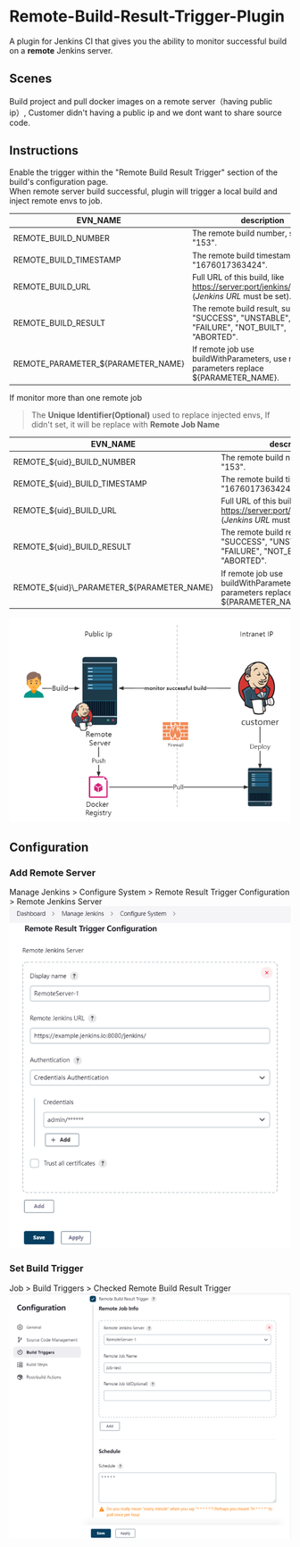 Remote-Build-Result-Trigger-Plugin
===================================

A plugin for Jenkins CI  that gives you the ability to monitor successful build on a **remote** Jenkins server.

## Scenes

Build project and pull docker images on a remote server（having public ip）, Customer didn't having a public ip and we dont want to share source code.

## Instructions
Enable the trigger within the "Remote Build Result Trigger" section of the build's configuration page.  
When remote server build successful, plugin will trigger a local build and inject remote envs to job.

| EVN_NAME                           | description                                                                                                                                       |
|------------------------------------|---------------------------------------------------------------------------------------------------------------------------------------------------|
| REMOTE_BUILD_NUMBER                | The remote build number, such as "153".                                                                                                           |  
| REMOTE_BUILD_TIMESTAMP             | The remote build timestamp, such as "1676017363424".                                                                                              |
| REMOTE_BUILD_URL                   | Full URL of this build, like [https://server:port/jenkins/job/foo/15/](https://server:port/jenkins/job/foo/15/) (<i>Jenkins URL</i> must be set). |
| REMOTE_BUILD_RESULT                | The remote build result, such as "SUCCESS", "UNSTABLE", "FAILURE", "NOT_BUILT", "ABORTED".                                                        |
| REMOTE_PARAMETER_${PARAMETER_NAME} | If remote job use buildWithParameters, use remote parameters replace ${PARAMETER_NAME}.                                                           |

If monitor more than one remote job
> The **Unique Identifier(Optional)** used to replace injected envs, If didn't set, it will be replace with **Remote Job Name**

| EVN_NAME                                   | description                                                                                                                                       |
|--------------------------------------------|---------------------------------------------------------------------------------------------------------------------------------------------------|
| REMOTE_${uid}_BUILD_NUMBER                 | The remote build number, such as "153".                                                                                                           |  
| REMOTE_${uid}_BUILD_TIMESTAMP              | The remote build timestamp, such as "1676017363424".                                                                                              |
| REMOTE_${uid}_BUILD_URL                    | Full URL of this build, like [https://server:port/jenkins/job/foo/15/](https://server:port/jenkins/job/foo/15/) (<i>Jenkins URL</i> must be set). |
| REMOTE_${uid}_BUILD_RESULT                 | The remote build result, such as "SUCCESS", "UNSTABLE", "FAILURE", "NOT_BUILT", "ABORTED".                                                        |
| REMOTE_${uid}\_PARAMETER_${PARAMETER_NAME} | If remote job use buildWithParameters, use remote parameters replace ${PARAMETER_NAME}.                                                           |


![](screenshots/2023021501.png)
## Configuration
### Add Remote Server  
Manage Jenkins > Configure System > Remote Result Trigger Configuration > Remote Jenkins Server
![](screenshots/20230221153031.png)

### Set Build Trigger
Job > Build Triggers > Checked Remote Build Result Trigger
![](screenshots/20230221153255.png)
